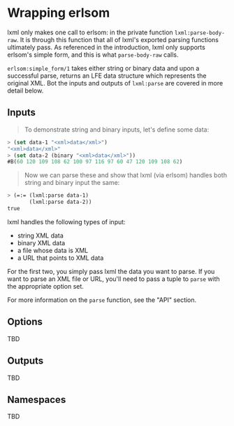 # Wrapping erlsom

lxml only makes one call to erlsom: in the private function
``lxml:parse-body-raw``. It is through this function that all of lxml's exported
parsing functions ultimately pass. As referenced in the introduction, lxml only
supports erlsom's simple form, and this is what ``parse-body-raw`` calls.

``erlsom:simple_form/1`` takes either string or binary data and upon a
successful parse, returns an LFE data structure which represents the original
XML. Bot the inputs and outputs of ``lxml:parse`` are covered in more detail
below.


## Inputs

> To demonstrate string and binary inputs, let's define some data:

```cl
> (set data-1 "<xml>data</xml>")
"<xml>data</xml>"
> (set data-2 (binary "<xml>data</xml>"))
#B(60 120 109 108 62 100 97 116 97 60 47 120 109 108 62)
```

> Now we can parse these and show that lxml (via erlsom) handles both string and
> binary input the same:

```cl
> (=:= (lxml:parse data-1)
       (lxml:parse data-2))
true
```

lxml handles the following types of input:

* string XML data
* binary XML data
* a file whose data is XML
* a URL that points to XML data

For the first two, you simply pass lxml the data you want to parse. If you want
to parse an XML file or URL, you'll need to pass a tuple to ``parse`` with the
appropriate option set.

For more information on the ``parse`` function, see the "API" section.


## Options

TBD

## Outputs

TBD

## Namespaces

TBD
